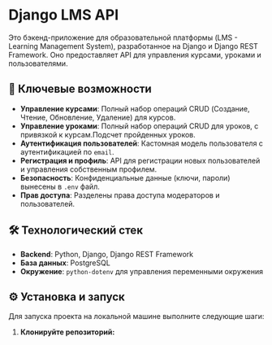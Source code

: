 # Django LMS API

Это бэкенд-приложение для образовательной платформы (LMS - Learning Management System), разработанное на Django и Django REST Framework. Оно предоставляет API для управления курсами, уроками и пользователями.

## 🚀 Ключевые возможности

-   **Управление курсами**: Полный набор операций CRUD (Создание, Чтение, Обновление, Удаление) для курсов.
-   **Управление уроками**: Полный набор операций CRUD для уроков, с привязкой к курсам.Подсчет пройденных уроков.
-   **Аутентификация пользователей**: Кастомная модель пользователя с аутентификацией по `email`.
-   **Регистрация и профиль**: API для регистрации новых пользователей и управления собственным профилем.
-   **Безопасность**: Конфиденциальные данные (ключи, пароли) вынесены в `.env` файл.
-   **Прав доступа**: Разделены права доступа модераторов и пользователей.


## 🛠️ Технологический стек

-   **Backend**: Python, Django, Django REST Framework
-   **База данных**: PostgreSQL
-   **Окружение**: `python-dotenv` для управления переменными окружения

## ⚙️ Установка и запуск

Для запуска проекта на локальной машине выполните следующие шаги:

1.  **Клонируйте репозиторий:**
    